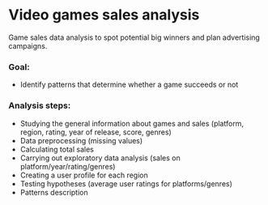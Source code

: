 # Video games sales analysis
Game sales data analysis to spot potential big winners and plan advertising campaigns.
### Goal: 
- Identify patterns that determine whether a game succeeds or not 
### Analysis steps:
- Studying the general information about games and sales (platform, region, rating, year of release, score, genres)
- Data preprocessing (missing values)
- Calculating total sales
- Carrying out exploratory data analysis (sales on platform/year/rating/genres)
- Creating a user profile for each region
- Testing hypotheses (average user ratings for platforms/genres)
- Patterns description 
